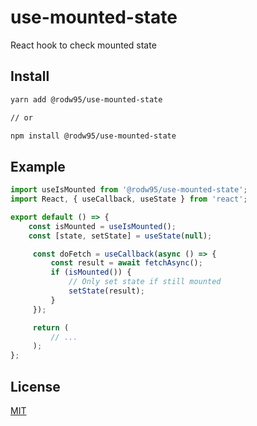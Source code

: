 # use-mounted-state
React hook to check mounted state

## Install

```sh
yarn add @rodw95/use-mounted-state

// or

npm install @rodw95/use-mounted-state
```

## Example

```js
import useIsMounted from '@rodw95/use-mounted-state';
import React, { useCallback, useState } from 'react';

export default () => {
	const isMounted = useIsMounted();
	const [state, setState] = useState(null);

	 const doFetch = useCallback(async () => {
		 const result = await fetchAsync();
		 if (isMounted()) {
			 // Only set state if still mounted
			 setState(result);
		 }
	 });

	 return (
		 // ...
	 );
};
```

## License

[MIT](LICENSE)
